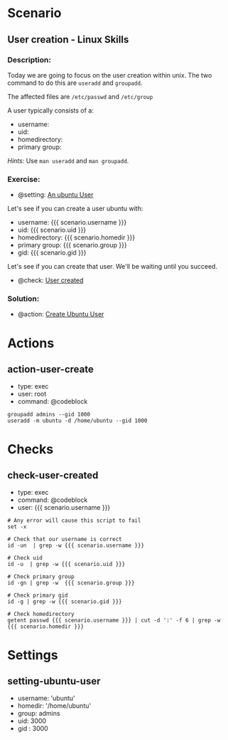 # Scenario
## User creation - Linux Skills
### Description:
Today we are going to focus on the user creation within unix. The two command to do this are `useradd` and `groupadd`.

The affected files are `/etc/passwd` and `/etc/group`

A user typically consists of a:

- username:
- uid:
- homedirectory:
- primary group:

_Hints:_
Use `man useradd` and `man groupadd`.

### Exercise:
- @setting: [An ubuntu User](#setting-ubuntu-user)

Let's see if you can create a user ubuntu with:

- username: {{{ scenario.username }}}
- uid: {{{ scenario.uid }}}
- homedirectory: {{{ scenario.homedir }}}
- primary group: {{{ scenario.group }}}
- gid: {{{ scenario.gid }}}

Let's see if you can create that user. We'll be waiting until you succeed.

- @check: [User created](#check-user-created)

### Solution:

- @action: [Create Ubuntu User](#action-user-create)

# Actions
## action-user-create
- type: exec
- user: root
- command: @codeblock

```
groupadd admins --gid 1000
useradd -m ubuntu -d /home/ubuntu --gid 1000
```
# Checks
## check-user-created
- type: exec
- command: @codeblock
- user: {{{ scenario.username }}}

```
# Any error will cause this script to fail
set -x

# Check that our username is correct
id -un  | grep -w {{{ scenario.username }}}

# Check uid
id -u  | grep -w {{{ scenario.uid }}}

# Check primary group
id -gn | grep -w  {{{ scenario.group }}}

# Check primary gid
id -g | grep -w {{{ scenario.gid }}}

# Check homedirectory
getent passwd {{{ scenario.username }}} | cut -d ':' -f 6 | grep -w {{{ scenario.homedir }}}
```
# Settings
## setting-ubuntu-user
- username: 'ubuntu'
- homedir: '/home/ubuntu'
- group: admins
- uid: 3000
- gid : 3000
